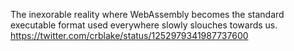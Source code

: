 The inexorable reality where WebAssembly becomes the  standard executable format used everywhere slowly slouches towards us. https://twitter.com/crblake/status/1252979341987737600